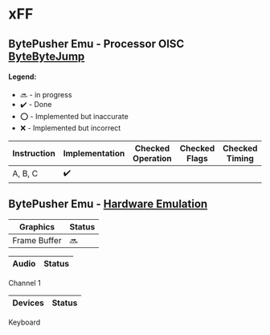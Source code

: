 # xFF

## BytePusher Emu - Processor OISC [ByteByteJump](https://esolangs.org/wiki/ByteByteJump)
#### Legend:
- :soon: - in progress
- :heavy_check_mark: - Done
- :o: - Implemented but inaccurate
- :x: - Implemented but incorrect

Instruction  |  Implementation  | Checked Operation | Checked Flags | Checked Timing
-----------  | ---------------- | ----------------- | ------------- | --------------
A, B, C      |:heavy_check_mark:|                   |               |               


## BytePusher Emu - [Hardware Emulation](https://esolangs.org/wiki/BytePusher)

Graphics      | Status
------------- | ------
Frame Buffer  | :soon:

Audio | Status
----- | ------
Channel 1

Devices | Status
------- | ------
Keyboard